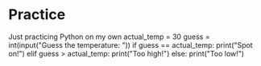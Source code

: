 # Practice
Just practicing Python on my own
actual_temp = 30
guess = int(input("Guess the temperature: "))
if guess == actual_temp:
    print("Spot on!")
elif guess > actual_temp:
    print("Too high!")
else:
    print("Too low!")
